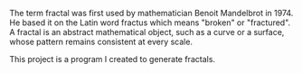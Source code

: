 The term fractal was first used by mathematician Benoit Mandelbrot in 1974. He based
it on the Latin word fractus which means "broken" or "fractured".
A fractal is an abstract mathematical object, such as a curve or a surface, whose
pattern remains consistent at every scale.

This project is a program I created to generate fractals.
